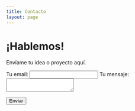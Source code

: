 ```yaml
---
title: Contacto
layout: page
---
```

<!-- ![Profile Image]({{ site.url }}/{{ site.picture }})-->

<h1> ¡Hablemos! </h1>
<p>Envíame tu idea o proyecto aquí.</p>

<form
  class="form"
  action="https://formspree.io/f/mjvpzlnd"
  method="POST"
>
  <label class="contactform">
    Tu email:
    <input class="contactform" type="text" name="_replyto">
  </label>
  <label class="contactform">
    Tu mensaje:
    <textarea class="contactform" name="message"></textarea>
  </label>

  <!-- your other form fields go here -->

  <button type="submit" class="contactform">Enviar</button>
</form>



